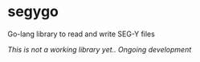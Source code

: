 # segygo
Go-lang library to read and write SEG-Y files



*This is not a working library yet.. Ongoing development*
